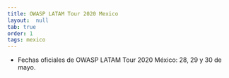```yaml
---
title: OWASP LATAM Tour 2020 Mexico
layout:  null
tab: true
order: 1
tags: mexico
---
```


* Fechas oficiales de OWASP LATAM Tour 2020 México: 28, 29 y 30 de mayo.
